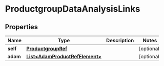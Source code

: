 

# ProductgroupDataAnalysisLinks

## Properties

Name | Type | Description | Notes
------------ | ------------- | ------------- | -------------
**self** | [**ProductgroupRef**](ProductgroupRef.md) |  |  [optional]
**adam** | [**List&lt;AdamProductRefElement&gt;**](AdamProductRefElement.md) |  |  [optional]




